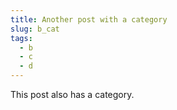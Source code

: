 ```yaml
---
title: Another post with a category
slug: b_cat
tags:
  - b
  - c
  - d
---
```


This post also has a category.
